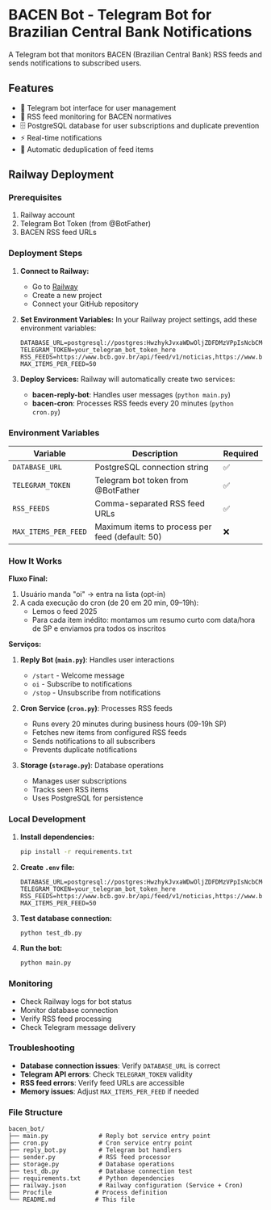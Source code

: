 # BACEN Bot - Telegram Bot for Brazilian Central Bank Notifications

A Telegram bot that monitors BACEN (Brazilian Central Bank) RSS feeds and sends notifications to subscribed users.

## Features

- 🤖 Telegram bot interface for user management
- 📡 RSS feed monitoring for BACEN normatives
- 🗄️ PostgreSQL database for user subscriptions and duplicate prevention
- ⚡ Real-time notifications
- 🔄 Automatic deduplication of feed items

## Railway Deployment

### Prerequisites

1. Railway account
2. Telegram Bot Token (from @BotFather)
3. BACEN RSS feed URLs

### Deployment Steps

1. **Connect to Railway:**
   - Go to [Railway](https://railway.app)
   - Create a new project
   - Connect your GitHub repository

2. **Set Environment Variables:**
   In your Railway project settings, add these environment variables:

   ```
   DATABASE_URL=postgresql://postgres:HwzhykJvxaWDwOljZDFDMzVPpIsNcbCM@postgres.railway.internal:5432/railway
   TELEGRAM_TOKEN=your_telegram_bot_token_here
   RSS_FEEDS=https://www.bcb.gov.br/api/feed/v1/noticias,https://www.bcb.gov.br/api/feed/v1/normativos
   MAX_ITEMS_PER_FEED=50
   ```

3. **Deploy Services:**
   Railway will automatically create two services:
   - **bacen-reply-bot**: Handles user messages (`python main.py`)
   - **bacen-cron**: Processes RSS feeds every 20 minutes (`python cron.py`)

### Environment Variables

| Variable | Description | Required |
|----------|-------------|----------|
| `DATABASE_URL` | PostgreSQL connection string | ✅ |
| `TELEGRAM_TOKEN` | Telegram bot token from @BotFather | ✅ |
| `RSS_FEEDS` | Comma-separated RSS feed URLs | ✅ |
| `MAX_ITEMS_PER_FEED` | Maximum items to process per feed (default: 50) | ❌ |

### How It Works

**Fluxo Final:**
1. Usuário manda "oi" → entra na lista (opt-in)
2. A cada execução do cron (de 20 em 20 min, 09–19h):
   - Lemos o feed 2025
   - Para cada item inédito: montamos um resumo curto com data/hora de SP e enviamos pra todos os inscritos

**Serviços:**

1. **Reply Bot (`main.py`)**: Handles user interactions
   - `/start` - Welcome message
   - `oi` - Subscribe to notifications
   - `/stop` - Unsubscribe from notifications

2. **Cron Service (`cron.py`)**: Processes RSS feeds
   - Runs every 20 minutes during business hours (09-19h SP)
   - Fetches new items from configured RSS feeds
   - Sends notifications to all subscribers
   - Prevents duplicate notifications

3. **Storage (`storage.py`)**: Database operations
   - Manages user subscriptions
   - Tracks seen RSS items
   - Uses PostgreSQL for persistence

### Local Development

1. **Install dependencies:**
   ```bash
   pip install -r requirements.txt
   ```

2. **Create `.env` file:**
   ```env
   DATABASE_URL=postgresql://postgres:HwzhykJvxaWDwOljZDFDMzVPpIsNcbCM@postgres.railway.internal:5432/railway
   TELEGRAM_TOKEN=your_telegram_bot_token_here
   RSS_FEEDS=https://www.bcb.gov.br/api/feed/v1/noticias,https://www.bcb.gov.br/api/feed/v1/normativos
   MAX_ITEMS_PER_FEED=50
   ```

3. **Test database connection:**
   ```bash
   python test_db.py
   ```

4. **Run the bot:**
   ```bash
   python main.py
   ```

### Monitoring

- Check Railway logs for bot status
- Monitor database connection
- Verify RSS feed processing
- Check Telegram message delivery

### Troubleshooting

- **Database connection issues**: Verify `DATABASE_URL` is correct
- **Telegram API errors**: Check `TELEGRAM_TOKEN` validity
- **RSS feed errors**: Verify feed URLs are accessible
- **Memory issues**: Adjust `MAX_ITEMS_PER_FEED` if needed

### File Structure

```
bacen_bot/
├── main.py              # Reply bot service entry point
├── cron.py              # Cron service entry point
├── reply_bot.py         # Telegram bot handlers
├── sender.py            # RSS feed processor
├── storage.py           # Database operations
├── test_db.py           # Database connection test
├── requirements.txt     # Python dependencies
├── railway.json         # Railway configuration (Service + Cron)
├── Procfile            # Process definition
└── README.md           # This file
```
